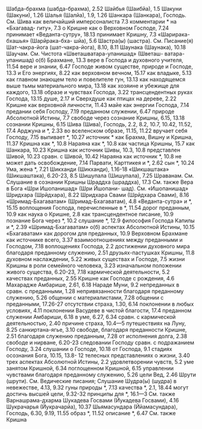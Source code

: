 Шабда-брахма (шабда-брахма), 2.52 
Шайбья (Шаибйа), 1.5 
Шакуни (Шакуни), 1.26 
Шалья (Шалйа), 1.9, 1.26 
Шанкара (Шанкара), Господь.
	См. Шива 
	как величайший имперсоналиста 7.3 
	комментарии * на «Бхагавад- гиту», 7.3
	о Кришне как о Верховном Господе, 7.24
	принимает «Веданта-сутру», 18.13 
	принимает Кришну, 7.3
	«Шарирака-бхашья» (Шарйрака-бха- шйа), 5.6
Шастра(ы) (шастра).
	См. Писание(я)
Шат-чакра-йога (шат-чакра-йога), 8.10, 8.11
Шаунака (Шаунака), 10.18 
Шаучам.
	См. Чистота
«Шветашватара-упанишад» (Шветаш- ватара-упанишад) о(б)
	Брахмане, 13.3
	вере в Господа и духовного учителя, 11.54
	вере и знании, 6.47 
	Господе
		живом существе, природе и Господе, 13.3
		и Его энергиях, 8.22 
		как верховном вечном, 15.17 
		как владыке, 5.13 
		как главном знающем тело и повелителе гун, 13.13 
		как находящемся выше тьмы материального мира, 13.18 
		как хозяине и убежище для каждого, 13.18
		образе и чувствах Господа, 3.22 
		трансцендентных руках Господа, 13.15 
	душе, 2.17
		и Сверхдуше как птицах на дереве, 2.22
	Кришне как верховной личности, 11.43
	майе как энергии Господа, 7.14 
	предании себя Господу, 7.19 
	преданном служении, 6.47 
	природе Абсолютной Истины, 7.7 
	свободе через сознание Кришны, 6.15, 13.18 
	сознании Кришны, 6.15 
Шива (Шива), Господь, 2.2, 8.2, 10.7, 10.42, 11.52, 17.4 
	Арджуна и *, 2.33 
	во вселенском образе, 11.15, 11.22
	вручает себя Господу, 7.15 
	выпивает *, 10.27 
	источник *
		как Брахма, Вишну и Кришна, 11.37
		Кришна как *, 10.8 
		Нараяна как *, 10.8 
	как частица Кришны, 15.7 
	как Шанкара, 10.23
	Кришна
		как источник Шивы, 10.3, 10.8 
		представлен Шивой, 10.23 
		сравн. с Шивой, 10.42 
	Нараяна как источник *, 10.8 
	не может дать освобождение, 7.14 
	Парвати, Карттикея и *, 2.62 
	сын *, 10.24 
	Ума, жена *, 7.21 
Шикханди (Шикханди), 1.16-18 
«Шикшаштака» (Шикшаштака), 6.20-23, 8.5 
Шишупала (Шишупала), 7.25 
Шраванам.
	См. Слушание в сознании Кришны
Шраддха (шраддха), 17.3 
	См. также Вера в Бога 
«Шри Ишопанишад» (Шри Йшопани- шад).
	См. «Ишопанишад» 
Шридхара (Шрйдхара), 8.22 
Шридхара Свами (Шрйдхара Свами), 8.16
«Шримад-Бхагаватам» (Шримад-Бхагаватам), 4.8
	«Веданта-сутра» и *, 15.15 
	воплощения Господа, перечисленные в *, 11.54
	дорог преданным, 10.9 
	как наука о Кришне, 2.8 
	как трансцендентное писание, 10.9 
	познание Бога через *, 10.2 
	слушание *, 12.9
	философия Господа Капилы и *, 2.39
«Шримад-Бхагаватам» о(б)
	аспектах Абсолютной Истины, 10.15 «Бхагаватам» как дорогом для преданных, 10.9
	Верховном Брахмане как источнике всего, 3.37
	взаимоотношениях между преданными и Господом, 7.18 
	воплощениях Господа, 2.2 
	достижении духовного мира благодаря преданному служению, 2.51 
	друзьях-пастушках Кришны, 11.8 
	духовном наслаждении, 5.22 
	живых существах и Господе, 7.5 
	жизни Кришны в роли семейного человека, 3.23
	изначальном положении живого существа, 6.20-23, 7.18 
	кармической деятельности, 5.2 
	качествах преданных, 2.55 
	Кришне как Господе с рождения, 4.6
	Махарадже Амбарише, 2.61, 6.18 
	Нараде Муни, 9.2 
	непреданных в сравн. с преданными, 1.28
	непривязанности благодаря преданному служению, 5.26 
	общении с материалистами, 7.28 
	общении с преданными, 17.26-27 
	отсутствии страха, 1.30, 6.14 
	поклонении в любых условиях, 4.11 
	поклонении Васудеве в чистой благости, 17.4 
	преданном служении 
		Амбариши, 6.18 
		в уме, 6.27, 6.34
		сравн. с кармической деятельностью, 2.40
	причине страха, 10.4—5 
	путешествиях на Луну, 8.25 
	санкиртана-ягье, 3.10 
	свободе,
		благодаря преданности Кришне, 2.51
		благодаря служению преданным, 7.28
		от исполнения долга, 2.38 
	свободе и нирване, 6.20-23 
	следовании Господу сравн. с подражанием Господу, 3.24 
	слушании
		о Господе, 10.18 
		от Господа, 9.1
	стадиях осознания Бога, 10.15, 13.8- 12
	телесных представлениях о жизни, 3.40
	трех аспектах Абсолютной Истины, 2.2
	удовлетворении чувств, 5.2 
	уме
		занятом Кришной, 6.34 
		поглощенном Кришной, 6.15 
	управлении чувствами благодаря преданному служению, 5.26 
	цели Вед, 2.46
Шрути (шрути).
	См. Ведические писания; Слушание
Шудра(ы) (шудра)
	в невежестве, 4.13, 9.32
	гуны природы *, 7.13
	качества *, 2.1, 18.44
	могут достичь высшей цели, 9.32-32
	принципы для *, 16.1—3
	См. также Варнашрама-дхарма
Шукадева Госвами (Йукадева Госвами), 4.16
Шукрачарья (Йукрачарйа), 10.37 
Шьямасундара (Ййамасундара), Господь, 6.30, 9.19, 11.55 
	образ *, 11.52 
	описание *, 6.47 
	См. также Кришна